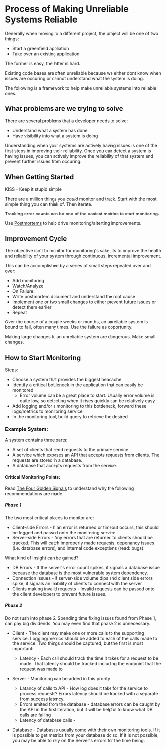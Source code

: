# Process of Making Unreliable Systems Reliable

Generally when moving to a different project, the project will be one of two things:

* Start a greenfield appliation
* Take over an existing application

The former is easy, the latter is hard. 

Existing code bases are often unreliable because we either dont know when issues are occuring or cannot understand what the system is doing.

The following is a framework to help make unreliable systems into reliable ones.

## What problems are we trying to solve

There are several problems that a developer needs to solve:

* Understand what a system has done 
* Have visibility into what a system is doing

Understanding when your systems are actively having issues is one of the first steps in improving their reliability. Once you can detect a system is having issues, you can actively improve the reliability of that system and prevent further issues from occuring.

## When Getting Started

KISS - Keep it stupid simple

There are a million things you *could* monitor and track. Start with the most simple thing you can think of. Then iterate. 

Tracking error counts can be one of the easiest metrics to start monitoring.

Use [Postmortems](SiteReliabilityEngineeringBook.md#postmortem-culture-learning-from-failure) to help drive monitoring/alterting improvements.

## Improvement Cycle

The objective isn't to monitor for monitoring's sake, its to improve the health and reliability of your system through continuous, incremental improvement.

This can be accomplished by a series of small steps repeated over and over:

* Add monitoring
* Watch/Analyze
* On Failure:
* Write postmortem document and understand the root cause
* Implement one or two small changes to either prevent future issues or detect them earlier
* Repeat

Over the course of a couple weeks or months, an unreliable system is bound to fail, often many times. Use the failure as opportunity.

Making large changes to an unreliable system are dangerous. Make small changes.

## How to Start Monitoring

Steps:

* Choose a system that provides the biggest headache
* Identify a critical bottleneck in the application that can easily be monitored
    * Error volume can be a great place to start. Usually error volume is quite low, so detecting when it rises quickly can be relatively easy
* Add logging and/or a monitoring to this bottleneck, forward these logs/metrics to monitoring service
* In the monitoring tool, build query to retrieve the desired

### Example System:

A system contains three parts:

* A set of clients that send requests to the primary service.
* A service which exposes an API that accepts requests from clients. The requests are stored in a database.
* A database that accepts requests from the service.

#### Critical Monitoring Points:

Read [The Four Golden Signals](SiteReliabilityEngineeringBook.md#the-four-golden-signals) to understand why the following recommendations are made.

##### Phase 1

The two most critical places to monitor are:

* Client-side Errors - If an error is returned or timeout occurs, this should be logged and passed onto the monitoring service.
* Server-side Errors - Any errors that are returned to clients should be tracked. This will catch improperly made requests, depenancy issues (i.e. database errors), and internal code exceptions (read: bugs).

What kind of insight can be gained?
* DB Errors - If the server's error count spikes, it signals a database issue because the database is the most vulnerable system dependency.
* Connection Issues - if server-side volume dips and client side errors spike, it signals an inability of clients to connect with the server
* Clients making invalid requests - Invalid requests can be passed onto the client developers to prevent future issues.



##### Phase 2

Do not rush into phase 2. Spending time fixing issues found from Phase 1, can pay big dividends. You may even find that phase 2 is unnecessary.

* Client - The client may make one or more calls to the supporting service. Logging/metrics should be added to each of the calls made to the service. Two things should be captured, but the first is most important:
    * Latency - Each call should track the time it takes for a request to be made. That latency should be tracked including the endpoint that the request was made to

* Server - Monitoring can be added in this prority
    * Latancy of calls to API - How log does it take for the service to process requests? Errors latency should be tracked with a separate from success latency.
    * Errors emited from the database - database errors can be caught by the API in the first iteration, but it will be helpful to know what DB calls are failing 
    * Latency of database calls - 
    
* Database - Databases usually come with their own monitoring tools. If it is possible to get metrics from your database do so. If it is not possible, you may be able to rely on the Server's errors for the time being.

